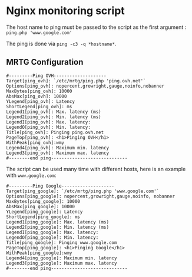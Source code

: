 # Nginx monitoring script

The host name to ping must be passed to the script as the first argument :
`ping.php 'www.google.com'` 

The ping is done via `ping -c3 -q *hostname*`.

## MRTG Configuration
```
#---------Ping OVH--------------------
Target[ping_ovh]: `/etc/mrtg/ping.php 'ping.ovh.net'`
Options[ping_ovh]: nopercent,growright,gauge,noinfo,nobanner
MaxBytes[ping_ovh]: 10000
AbsMax[ping_ovh]: 10000
YLegend[ping_ovh]: Latency
ShortLegend[ping_ovh]: ms
Legend1[ping_ovh]: Max. latency (ms)
Legend2[ping_ovh]: Min. latency (ms)
LegendI[ping_ovh]: Max. latency:
LegendO[ping_ovh]: Min. latency:
Title[ping_ovh]: Pinging ping.ovh.net
PageTop[ping_ovh]: <h1>Pinging OVH</h1>
WithPeak[ping_ovh]:wmy
Legend4[ping_ovh]: Maximum min. latency
Legend3[ping_ovh]: Maximum max. latency
#--------end ping-----------------------------
```

The script can be used many time with different hosts, here is an example with `www.google.com`:
```
#---------Ping Google--------------------
Target[ping_google]: `/etc/mrtg/ping.php 'www.google.com'`
Options[ping_google]: nopercent,growright,gauge,noinfo, nobanner
MaxBytes[ping_google]: 10000
AbsMax[ping_google]: 10000
YLegend[ping_google]: Latency
ShortLegend[ping_google]: ms
Legend1[ping_google]: Max. latency (ms)
Legend2[ping_google]: Min. latency (ms)
LegendI[ping_google]: Max. latency:
LegendO[ping_google]: Min. latency:
Title[ping_google]: Pinging www.google.com
PageTop[ping_google]: <h1>Pinging Google</h1>
WithPeak[ping_google]:wmy
Legend4[ping_google]: Maximum min. latency
Legend3[ping_google]: Maximum max. latency
#--------end ping-----------------------------
